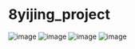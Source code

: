 # 8yijing_project
![image](https://github.com/Janmie-CJM/8yijing_project/blob/main/screenshots/1.png)
![image](https://github.com/Janmie-CJM/8yijing_project/blob/main/screenshots/2.png)
![image](https://github.com/Janmie-CJM/8yijing_project/blob/main/screenshots/3.png)
![image](https://github.com/Janmie-CJM/8yijing_project/blob/main/screenshots/4.png)
